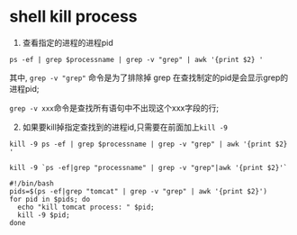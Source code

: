 # shell kill process

1. 查看指定的进程的进程pid

```shell
ps -ef | grep $processname | grep -v "grep" | awk '{print $2} '
```

其中, `grep -v "grep"` 命令是为了排除掉 grep 在查找制定的pid是会显示grep的进程pid;

`grep -v xxx`命令是查找所有语句中不出现这个xxx字段的行;

2. 如果要kill掉指定查找到的进程id,只需要在前面加上`kill -9`

```shell
kill -9 ps -ef | grep $processname | grep -v "grep" | awk '{print $2} '
```

```shell
kill -9 `ps -ef|grep "processname" | grep -v "grep"|awk '{print $2}'`
```

```shell
#!/bin/bash
pids=$(ps -ef|grep "tomcat" | grep -v "grep" | awk '{print $2}')
for pid in $pids; do
  echo "kill tomcat process: " $pid;
  kill -9 $pid;
done
```

